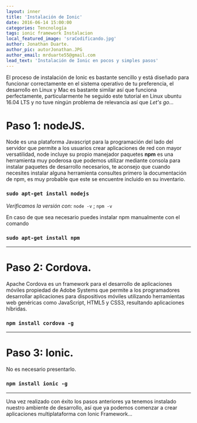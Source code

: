```yaml
---
layout: inner
title: 'Instalación de Ionic'
date: 2016-06-14 15:00:00
categories: Tencnología
tags: ionic framework Instalacion
local_featured_image: 'sraCodificando.jpg'
author: Jonathan Duarte.
author_pic: autorJonathan.JPG
author_email: mrduarte55@gmail.com
lead_text: 'Instalación de Ionic en pocos y simples pasos'
---
```


El proceso de instalación de Ionic es bastante sencillo y está diseñado para funcionar correctamente en el sistema operativo de tu preferencia, el desarrollo en Linux y Mac es bastante similar así que funciona perfectamente, particularmente he seguido este tutorial en Linux ubuntu 16.04 LTS y no tuve ningún problema de relevancia así que *Let's go...*

# Paso 1: nodeJS.

Node es una plataforma Javascript para la programación del lado del servidor que permite a los usuarios crear aplicaciones de red con mayor versatilidad, node incluye su propio manejador paquetes **npm** es una herramienta muy poderosa que podemos utilizar mediante consola para instalar paquetes de desarrollo necesarios, te aconsejo que cuando necesites instalar alguna herramienta consultes primero la documentación de npm, es muy probable que este se encuentre incluido en su inventario.

### `sudo apt-get install nodejs` ###  

*Verificamos la versión con:* `node -v` ; `npm -v`

En caso de que sea necesario puedes instalar npm manualmente con el comando

### `sudo apt-get install npm` ###
---


# Paso 2: Cordova.

Apache Cordova es un framework para el desarrollo de aplicaciones móviles propiedad de Adobe Systems que permite a los programadores desarrollar aplicaciones para dispositivos móviles utilizando herramientas web genéricas como JavaScript, HTML5 y CSS3, resultando aplicaciones híbridas.

### `npm install cordova -g` ###
---

# Paso 3: Ionic.

No es necesario presentarlo.

### `npm install ionic -g` ###
---

Una vez realizado con éxito los pasos anteriores ya tenemos instalado nuestro ambiente de desarrollo, así que ya podemos comenzar a crear aplicaciones multiplataforma con Ionic Framework...

